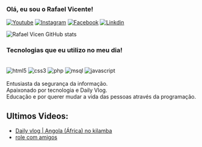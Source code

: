 
### Olá, eu sou o Rafael Vicente!

[![Youtube](https://img.shields.io/badge/YouTube-FF0000?style=for-the-badge&logo=youtube&logoColor=white)](https://www.youtube.com/c/R’Vincy10)
[![Instagram](https://img.shields.io/badge/Instagram-E4405F?style=for-the-badge&logo=instagram&logoColor=white)](https://www.instagram.com/rafael_vicente67)
[![Facebook](https://img.shields.io/badge/Facebook-1877F2?style=for-the-badge&logo=facebook&logoColor=white)](https://www.facebook.com/profile.php?id=100024639436819)
[![Linkdin](https://img.shields.io/badge/LinkedIn-0077B5?style=for-the-badge&logo=linkedin&logoColor=white)](https://www.linkedin.com/in/rafael-vicente-127b75246/)

![Rafael Vicen GitHub stats](https://github-readme-stats.vercel.app/api?username=RafaelVicen&show_icons=true&theme=dracula)

### Tecnologias que eu utilizo no meu dia!

<div style="display: inline_block"></br>
<img align="center" alt="html5" src="https://img.shields.io/badge/HTML5-E34F26?style=for-the-badge&logo=html5&logoColor=white"/>
<img align="center" alt="css3" src="https://img.shields.io/badge/CSS3-1572B6?style=for-the-badge&logo=css3&logoColor=white"/>
<img align="center" alt="php" src="https://img.shields.io/badge/PHP-777BB4?style=for-the-badge&logo=php&logoColor=white"/>
<img align="center" alt="msql" src="https://img.shields.io/badge/MySQL-00000F?style=for-the-badge&logo=mysql&logoColor=white"/>
<img align="center" alt="javascript" src="https://img.shields.io/badge/JavaScript-323330?style=for-the-badge&logo=javascript&logoColor=F7DF1E"/>

</div> <br>
Entusiasta da segurança da informação.<br> Apaixonado por tecnologia e Daily Vlog.<br> Educação e por querer mudar a vida das pessoas através da programação.

## Ultimos Videos:
- [Daily vlog | Angola (África) no kilamba](https://www.youtube.com/watch?v=eEg4OF6I0zs&t=0s)
- [role com amigos](https://www.youtube.com/watch?v=WGk3-vPLTMw)<br>


